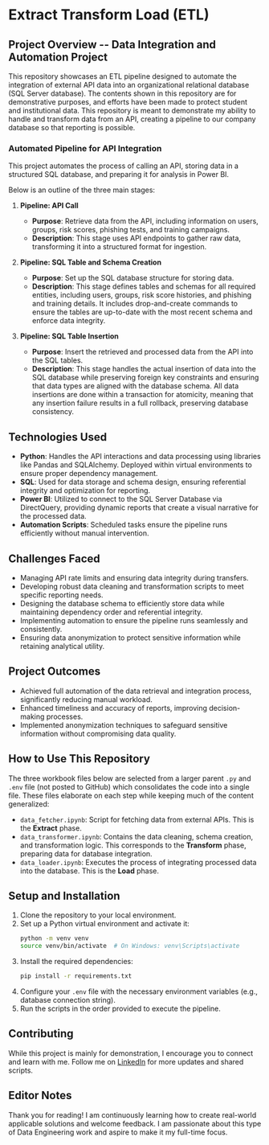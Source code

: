 # Extract Transform Load (ETL)

## Project Overview -- Data Integration and Automation Project
This repository showcases an ETL pipeline designed to automate the integration of external API data into an organizational relational database (SQL Server database). The contents shown in this repository are for demonstrative purposes, and efforts have been made to protect student and institutional data. This repository is meant to demonstrate my ability to handle and transform data from an API, creating a pipeline to our company database so that reporting is possible.

### Automated Pipeline for API Integration
This project automates the process of calling an API, storing data in a structured SQL database, and preparing it for analysis in Power BI.

Below is an outline of the three main stages:

1. **Pipeline: API Call**
   - **Purpose**: Retrieve data from the API, including information on users, groups, risk scores, phishing tests, and training campaigns.
   - **Description**: This stage uses API endpoints to gather raw data, transforming it into a structured format for ingestion.

2. **Pipeline: SQL Table and Schema Creation**
   - **Purpose**: Set up the SQL database structure for storing data.
   - **Description**: This stage defines tables and schemas for all required entities, including users, groups, risk score histories, and phishing and training details. It includes drop-and-create commands to ensure the tables are up-to-date with the most recent schema and enforce data integrity.

3. **Pipeline: SQL Table Insertion**
   - **Purpose**: Insert the retrieved and processed data from the API into the SQL tables.
   - **Description**: This stage handles the actual insertion of data into the SQL database while preserving foreign key constraints and ensuring that data types are aligned with the database schema. All data insertions are done within a transaction for atomicity, meaning that any insertion failure results in a full rollback, preserving database consistency.

## Technologies Used
- **Python**: Handles the API interactions and data processing using libraries like Pandas and SQLAlchemy. Deployed within virtual environments to ensure proper dependency management.
- **SQL**: Used for data storage and schema design, ensuring referential integrity and optimization for reporting.
- **Power BI**: Utilized to connect to the SQL Server Database via DirectQuery, providing dynamic reports that create a visual narrative for the processed data.
- **Automation Scripts**: Scheduled tasks ensure the pipeline runs efficiently without manual intervention.

## Challenges Faced
- Managing API rate limits and ensuring data integrity during transfers.
- Developing robust data cleaning and transformation scripts to meet specific reporting needs.
- Designing the database schema to efficiently store data while maintaining dependency order and referential integrity.
- Implementing automation to ensure the pipeline runs seamlessly and consistently.
- Ensuring data anonymization to protect sensitive information while retaining analytical utility.

## Project Outcomes
- Achieved full automation of the data retrieval and integration process, significantly reducing manual workload.
- Enhanced timeliness and accuracy of reports, improving decision-making processes.
- Implemented anonymization techniques to safeguard sensitive information without compromising data quality.

## How to Use This Repository
The three workbook files below are selected from a larger parent `.py` and `.env` file (not posted to GitHub) which consolidates the code into a single file. These files elaborate on each step while keeping much of the content generalized:
- `data_fetcher.ipynb`: Script for fetching data from external APIs. This is the **Extract** phase.
- `data_transformer.ipynb`: Contains the data cleaning, schema creation, and transformation logic. This corresponds to the **Transform** phase, preparing data for database integration.
- `data_loader.ipynb`: Executes the process of integrating processed data into the database. This is the **Load** phase.

## Setup and Installation
1. Clone the repository to your local environment.
2. Set up a Python virtual environment and activate it:
   ```bash
   python -m venv venv
   source venv/bin/activate  # On Windows: venv\Scripts\activate
   ```
3. Install the required dependencies:
   ```bash
   pip install -r requirements.txt
   ```
4. Configure your `.env` file with the necessary environment variables (e.g., database connection string).
5. Run the scripts in the order provided to execute the pipeline.

## Contributing
While this project is mainly for demonstration, I encourage you to connect and learn with me. Follow me on [LinkedIn](https://www.linkedin.com/in/steven-orizaga) for more updates and shared scripts.

## Editor Notes
Thank you for reading! I am continuously learning how to create real-world applicable solutions and welcome feedback. I am passionate about this type of Data Engineering work and aspire to make it my full-time focus.

